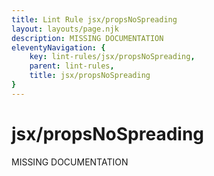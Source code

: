 ```yaml
---
title: Lint Rule jsx/propsNoSpreading
layout: layouts/page.njk
description: MISSING DOCUMENTATION
eleventyNavigation: {
	key: lint-rules/jsx/propsNoSpreading,
	parent: lint-rules,
	title: jsx/propsNoSpreading
}
---
```


# jsx/propsNoSpreading

MISSING DOCUMENTATION
